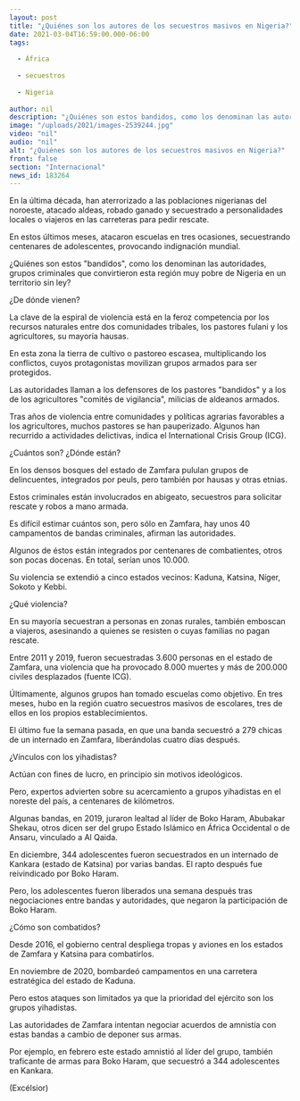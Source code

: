 ```yaml
---
layout: post
title: "¿Quiénes son los autores de los secuestros masivos en Nigeria?"
date: 2021-03-04T16:59:00.000-06:00
tags:
  
  - África
  
  - secuestros
  
  - Nigeria
  
author: nil
description: "¿Quiénes son estos bandidos, como los denominan las autoridades, grupos criminales que convirtieron esta región muy pobre de Nigeria en un territorio sin ley?"
image: "/uploads/2021/images-2539244.jpg"
video: "nil"
audio: "nil"
alt: "¿Quiénes son los autores de los secuestros masivos en Nigeria?"
front: false
section: "Internacional"
news_id: 183264
---
```


En la última década, han aterrorizado a las poblaciones nigerianas del noroeste, atacado aldeas, robado ganado y secuestrado a personalidades locales o viajeros en las carreteras para pedir rescate.

En estos últimos meses, atacaron escuelas en tres ocasiones, secuestrando centenares de adolescentes, provocando indignación mundial.

¿Quiénes son estos "bandidos", como los denominan las autoridades, grupos criminales que convirtieron esta región muy pobre de Nigeria en un territorio sin ley?

¿De dónde vienen?

La clave de la espiral de violencia está en la feroz competencia por los recursos naturales entre dos comunidades tribales, los pastores fulani y los agricultores, su mayoría hausas.

En esta zona la tierra de cultivo o pastoreo escasea, multiplicando los conflictos, cuyos protagonistas movilizan grupos armados para ser protegidos.

Las autoridades llaman a los defensores de los pastores "bandidos" y a los de los agricultores "comités de vigilancia", milicias de aldeanos armados.

Tras años de violencia entre comunidades y políticas agrarias favorables a los agricultores, muchos pastores se han pauperizado. Algunos han recurrido a actividades delictivas, indica el International Crisis Group (ICG).

¿Cuántos son? ¿Dónde están?

En los densos bosques del estado de Zamfara pululan grupos de delincuentes, integrados por peuls, pero también por hausas y otras etnias.

Estos criminales están involucrados en abigeato, secuestros para solicitar rescate y robos a mano armada.

Es difícil estimar cuántos son, pero sólo en Zamfara, hay unos 40 campamentos de bandas criminales, afirman las autoridades.

Algunos de éstos están integrados por centenares de combatientes, otros son pocas docenas. En total, serían unos 10.000.

Su violencia se extendió a cinco estados vecinos: Kaduna, Katsina, Níger, Sokoto y Kebbi.

¿Qué violencia?

En su mayoría secuestran a personas en zonas rurales, también emboscan a viajeros, asesinando a quienes se resisten o cuyas familias no pagan rescate.

Entre 2011 y 2019, fueron secuestradas 3.600 personas en el estado de Zamfara, una violencia que ha provocado 8.000 muertes y más de 200.000 civiles desplazados (fuente ICG).

Últimamente, algunos grupos han tomado escuelas como objetivo. En tres meses, hubo en la región cuatro secuestros masivos de escolares, tres de ellos en los propios establecimientos.

El último fue la semana pasada, en que una banda secuestró a 279 chicas de un internado en Zamfara, liberándolas cuatro días después.

¿Vínculos con los yihadistas?

Actúan con fines de lucro, en principio sin motivos ideológicos.

Pero, expertos advierten sobre su acercamiento a grupos yihadistas en el noreste del país, a centenares de kilómetros.

Algunas bandas, en 2019, juraron lealtad al líder de Boko Haram, Abubakar Shekau, otros dicen ser del grupo Estado Islámico en África Occidental o de Ansaru, vinculado a Al Qaida.

En diciembre, 344 adolescentes fueron secuestrados en un internado de Kankara (estado de Katsina) por varias bandas. El rapto después fue reivindicado por Boko Haram.

Pero, los adolescentes fueron liberados una semana después tras negociaciones entre bandas y autoridades, que negaron la participación de Boko Haram.

¿Cómo son combatidos?

Desde 2016, el gobierno central despliega tropas y aviones en los estados de Zamfara y Katsina para combatirlos.

En noviembre de 2020, bombardeó campamentos en una carretera estratégica del estado de Kaduna.

Pero estos ataques son limitados ya que la prioridad del ejército son los grupos yihadistas.

Las autoridades de Zamfara intentan negociar acuerdos de amnistía con estas bandas a cambio de deponer sus armas.

Por ejemplo, en febrero este estado amnistió al líder del grupo, también traficante de armas para Boko Haram, que secuestró a 344 adolescentes en Kankara.

(Excélsior)
